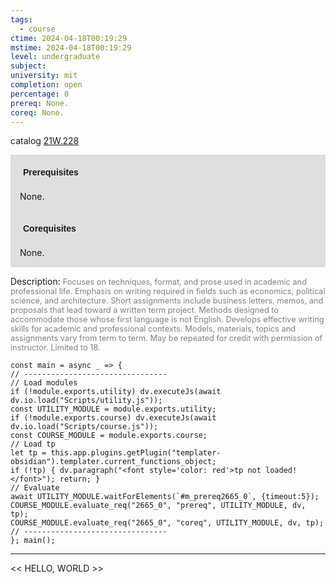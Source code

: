 ```yaml
---
tags:
  - course
ctime: 2024-04-18T00:19:29
mstime: 2024-04-18T00:19:29
level: undergraduate
subject: 
university: mit
completion: open
percentage: 0
prereq: None.
coreq: None.
---
```


catalog [21W.228](http://student.mit.edu/catalog/m21Wa.html#21W.228)

<span style="display: block; padding: 15px; background-color: rgb(100, 100, 100, 0.2);"><font id="m_prereq2665_0" style="display: block; font-family: Arial, sans-serif; font-weight: bold; padding: 5px">Prerequisites</font><br><span id="prereq2665_0">None.</span></span>
<span style="display: block; padding: 15px; background-color: rgb(100, 100, 100, 0.2);"><font id="m_coreq2665_0" style="display: block; font-family: Arial, sans-serif; font-weight: bold; padding: 5px">Corequisites</font><br><span id="coreq2665_0">None.</span></span>

<font style="">Description:</font>
<font style="color: grey; font-size: 0.8rem;">Focuses on techniques, format, and prose used in academic and professional life. Emphasis on writing required in fields such as economics, political science, and architecture. Short assignments include business letters, memos, and proposals that lead toward a written term project. Methods designed to accommodate those whose first language is not English. Develops effective writing skills for academic and professional contexts. Models, materials, topics and assignments vary from term to term. May be repeated for credit with permission of instructor. Limited to 18.</font>

```dataviewjs
const main = async _ => {
// --------------------------------
// Load modules
if (!module.exports.utility) dv.executeJs(await dv.io.load("Scripts/utility.js"));
const UTILITY_MODULE = module.exports.utility;
if (!module.exports.course) dv.executeJs(await dv.io.load("Scripts/course.js"));
const COURSE_MODULE = module.exports.course;
// Load tp
let tp = this.app.plugins.getPlugin("templater-obsidian").templater.current_functions_object;
if (!tp) { dv.paragraph("<font style='color: red'>tp not loaded!</font>"); return; }
// Evaluate
await UTILITY_MODULE.waitForElements(`#m_prereq2665_0`, {timeout:5});
COURSE_MODULE.evaluate_req("2665_0", "prereq", UTILITY_MODULE, dv, tp);
COURSE_MODULE.evaluate_req("2665_0", "coreq", UTILITY_MODULE, dv, tp);
// --------------------------------
}; main();
```

---

<< HELLO, WORLD >>
